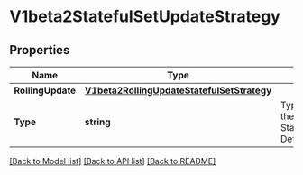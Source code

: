 # V1beta2StatefulSetUpdateStrategy

## Properties
Name | Type | Description | Notes
------------ | ------------- | ------------- | -------------
**RollingUpdate** | [**V1beta2RollingUpdateStatefulSetStrategy**](v1beta2.RollingUpdateStatefulSetStrategy.md) |  | [optional] 
**Type** | **string** | Type indicates the type of the StatefulSetUpdateStrategy. Default is RollingUpdate. | [optional] 

[[Back to Model list]](../README.md#documentation-for-models) [[Back to API list]](../README.md#documentation-for-api-endpoints) [[Back to README]](../README.md)


